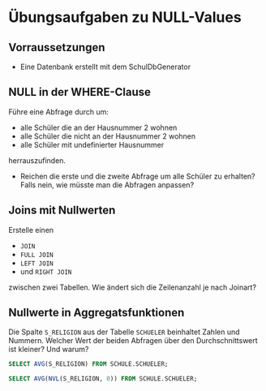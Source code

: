 # Übungsaufgaben zu NULL-Values

## Vorraussetzungen

- Eine Datenbank erstellt mit dem SchulDbGenerator

## NULL in der WHERE-Clause

Führe eine Abfrage durch um:
 - alle Schüler die an der Hausnummer 2 wohnen
 - alle Schüler die nicht an der Hausnummer 2 wohnen
 - alle Schüler mit undefinierter Hausnummer

herrauszufinden.  

- Reichen die erste und die zweite Abfrage um alle Schüler zu erhalten? Falls nein, wie müsste man die Abfragen anpassen?

## Joins mit Nullwerten

Erstelle einen 
 - `JOIN`
 - `FULL JOIN`
 - `LEFT JOIN` 
 - und `RIGHT JOIN` 
 
 zwischen zwei Tabellen. Wie ändert sich die Zeilenanzahl je nach Joinart?

## Nullwerte in Aggregatsfunktionen

Die Spalte `S_RELIGION` aus der Tabelle `SCHUELER` beinhaltet Zahlen und Nummern. Welcher Wert der beiden Abfragen über den Durchschnittswert ist kleiner? Und warum?

```sql
SELECT AVG(S_RELIGION) FROM SCHULE.SCHUELER;
```

```sql
SELECT AVG(NVL(S_RELIGION, 0)) FROM SCHULE.SCHUELER;
```



